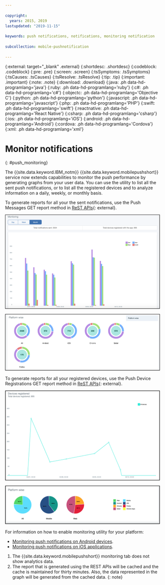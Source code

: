 ```yaml
---

copyright:
  years: 2015, 2019
lastupdated: "2019-11-15"

keywords: push notifications, notifications, monitoring notification

subcollection: mobile-pushnotification

---
```


{:external: target="_blank" .external}
{:shortdesc: .shortdesc}
{:codeblock: .codeblock}
{:pre: .pre}
{:screen: .screen}
{:tsSymptoms: .tsSymptoms}
{:tsCauses: .tsCauses}
{:tsResolve: .tsResolve}
{:tip: .tip}
{:important: .important}
{:note: .note}
{:download: .download}
{:java: .ph data-hd-programlang='java'}
{:ruby: .ph data-hd-programlang='ruby'}
{:c#: .ph data-hd-programlang='c#'}
{:objectc: .ph data-hd-programlang='Objective C'}
{:python: .ph data-hd-programlang='python'}
{:javascript: .ph data-hd-programlang='javascript'}
{:php: .ph data-hd-programlang='PHP'}
{:swift: .ph data-hd-programlang='swift'}
{:reactnative: .ph data-hd-programlang='React Native'}
{:csharp: .ph data-hd-programlang='csharp'}
{:ios: .ph data-hd-programlang='iOS'}
{:android: .ph data-hd-programlang='Android'}
{:cordova: .ph data-hd-programlang='Cordova'}
{:xml: .ph data-hd-programlang='xml'}

# Monitor notifications 
{: #push_monitoring}

The {{site.data.keyword.IBM_notm}} {{site.data.keyword.mobilepushshort}} service now extends capabilities to monitor the push performance by generating graphs from your user data. You can use the utility to list all the sent push notifications, or to list all the registered devices and to analyze information on a daily, weekly, or monthly basis.

To generate reports for all your the sent notifications, use the Push Messages GET report method in [ReST APIs](https://eu-gb.imfpush.cloud.ibm.com/imfpush/#!/messages/get_apps_applicationId_messages_report){: external}. 

![Sent notifications report - bar graph](images/monitoring_messages1.png "Sent notifications bar graph based on monthly data")

![Sent notifications report - sector diagram](images/monitoring_messages2.png "Sent notifications sector diagram based on platform")

To generate reports for all your registered devices, use the Push Device Registrations GET report method in [ReST APIs](https://eu-gb.imfpush.cloud.ibm.com/imfpush/#!/devices/get_apps_applicationId_devices_report){: external}.

![Registered devices report - line graph](images/monitoring_devices1.png "Registered devices line graph")

![Registered devices report - pie graph](images/monitoring_devices2.png "Registered devices pie charts based on platform")

For information on how to enable monitoring utility for your platform:
- [Monitoring push notifications on Android devices](https://github.com/ibm-bluemix-mobile-services/bms-clientsdk-android-push/tree/Doc#monitoring).
- [Monitoring push notifications on iOS applications](https://github.com/ibm-bluemix-mobile-services/bms-clientsdk-swift-push/tree/Doc#enable-monitoring).

1. The {{site.data.keyword.mobilepushshort}} monitoring tab does not show analytics data.
1. The report that is generated using the REST APIs will be cached and the cache is maintained for thirty minutes.
Also, the data represented in the graph will be generated from the cached data.
{: note} 
